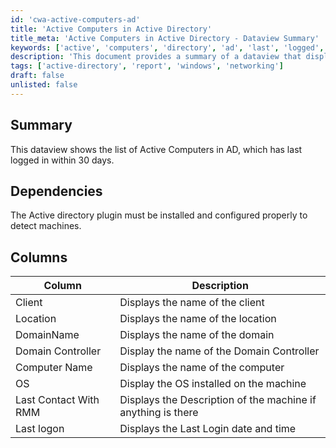 ```yaml
---
id: 'cwa-active-computers-ad'
title: 'Active Computers in Active Directory'
title_meta: 'Active Computers in Active Directory - Dataview Summary'
keywords: ['active', 'computers', 'directory', 'ad', 'last', 'logged', 'days']
description: 'This document provides a summary of a dataview that displays a list of active computers in Active Directory that have logged in within the last 30 days. It includes details about dependencies, columns, and descriptions of each data point.'
tags: ['active-directory', 'report', 'windows', 'networking']
draft: false
unlisted: false
---
```

## Summary

This dataview shows the list of Active Computers in AD, which has last logged in within 30 days.

## Dependencies

The Active directory plugin must be installed and configured properly to detect machines.

## Columns

| Column                     | Description                                             |
|---------------------------|---------------------------------------------------------|
| Client                     | Displays the name of the client                        |
| Location                   | Displays the name of the location                      |
| DomainName                 | Displays the name of the domain                        |
| Domain Controller          | Display the name of the Domain Controller              |
| Computer Name              | Displays the name of the computer                      |
| OS                        | Display the OS installed on the machine                |
| Last Contact With RMM      | Displays the Description of the machine if anything is there |
| Last logon                | Displays the Last Login date and time                  |

